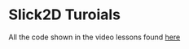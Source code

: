 # Slick2D Turoials
All the code shown in the video lessons found <a href = "https://www.youtube.com/playlist?list=PLYvWK1o5V2aVo1OCpkF-j63qebxffCGC9">here</a>
